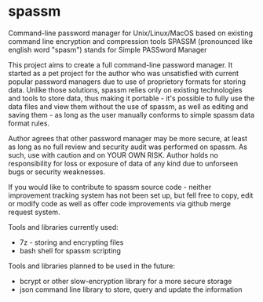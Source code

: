 # spassm
Command-line password manager for Unix/Linux/MacOS based on existing command line encryption and compression tools
SPASSM (pronounced like english word "spasm") stands for Simple PASSword Manager

This project aims to create a full command-line password manager.
It started as a pet project for the author who was unsatisfied with current popular password managers due to 
use of proprietory formats for storing data. Unlike those solutions, spassm relies only on existing technologies
and tools to store data, thus making it portable - it's possible to fully use the data files and view them without 
the use of spassm, as well as editing and saving them - as long as the user manually conforms to simple
spassm data format rules.

Author agrees that other password manager may be more secure, at least as long as no full review and security
audit was performed on spassm. As such, use with caution and on YOUR OWN RISK. Author holds no responsibility
for loss or exposure of data of any kind due to unforseen bugs or security weaknesses.

If you would like to contribute to spassm source code - neither improvement tracking system has not been set up, 
but fell free to copy, edit or modify code as well as offer code improvements via github merge request system.

Tools and libraries currently used:
- 7z - storing and encrypting files
- bash shell for spassm scripting

Tools and libraries planned to be used in the future:
- bcrypt or other slow-encryption library for a more secure storage
- json command line library to store, query and update the information

